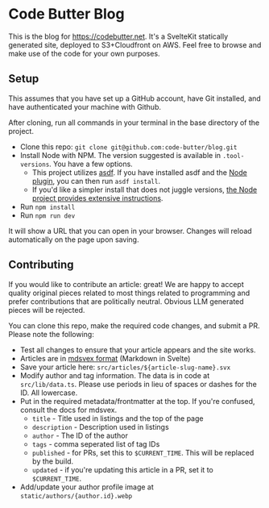 # Code Butter Blog


This is the blog for https://codebutter.net. It's a SvelteKit statically generated site, deployed to S3+Cloudfront on AWS. 
Feel free to browse and make use of the code for your own purposes.

## Setup

This assumes that you have set up a GitHub account, have Git installed, and have authenticated your machine with Github.

After cloning, run all commands in your terminal in the base directory of the project. 

* Clone this repo: `git clone git@github.com:code-butter/blog.git`  
* Install Node with NPM. The version suggested is available in `.tool-versions`. You have a few options. 
  * This project utilizes [asdf](https://asdf-vm.com/guide/getting-started.html). If you have installed asdf and the 
    [Node plugin](https://github.com/asdf-vm/asdf-nodejs), you can then run `asdf install`.
  * If you'd like a simpler install that does not juggle versions, 
    [the Node project provides extensive instructions](https://nodejs.org/en/download).
* Run `npm install`
* Run `npm run dev`

It will show a URL that you can open in your browser. Changes will reload automatically on the page upon saving.

## Contributing

If you would like to contribute an article: great! We are happy to accept quality original pieces related to most things 
related  to programming and prefer contributions that are politically neutral. Obvious LLM generated pieces will be 
rejected.  

You can clone this repo, make the required code changes, and submit a PR. Please note the following:

* Test all changes to ensure that your article appears and the site works. 
* Articles are in [mdsvex format](https://mdsvex.pngwn.io/docs) (Markdown in Svelte)
* Save your article here: `src/articles/${article-slug-name}.svx`
* Modify author and tag information. The data is in code at `src/lib/data.ts`. Please use periods in lieu of spaces 
  or dashes for the ID. All lowercase. 
* Put in the required metadata/frontmatter at the top. If you're confused, consult the docs for mdsvex. 
  * `title` - Title used in listings and the top of the page
  * `description` - Description used in listings
  * `author` - The ID of the author
  * `tags` - comma seperated list of tag IDs 
  * `published` - for PRs, set this to `$CURRENT_TIME`. This will be replaced by the build.
  * `updated` - if you're updating this article in a PR, set it to `$CURRENT_TIME`. 
* Add/update your author profile image at  `static/authors/{author.id}.webp`
